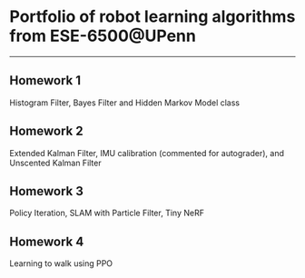 # Portfolio of robot learning algorithms from ESE-6500@UPenn

---

## Homework 1

Histogram Filter, Bayes Filter and Hidden Markov Model class

## Homework 2

Extended Kalman Filter, IMU calibration (commented for autograder), and Unscented Kalman Filter

## Homework 3

Policy Iteration, SLAM with Particle Filter, Tiny NeRF

## Homework 4

Learning to walk using PPO
